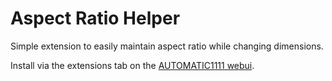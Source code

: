 # Aspect Ratio Helper

Simple extension to easily maintain aspect ratio while changing dimensions.

Install via the extensions tab on the [AUTOMATIC1111 webui](https://github.com/AUTOMATIC1111/stable-diffusion-webui).


